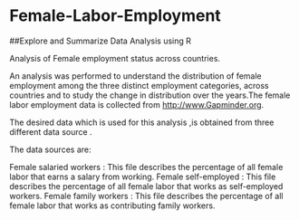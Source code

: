 # Female-Labor-Employment

##Explore and Summarize Data Analysis using R

Analysis of Female employment status across countries.

An analysis was performed to understand the distribution of female employment among the three distinct employment categories, across countries and to study the change in distribution over the years.The female labor employment data is collected from http://www.Gapminder.org.

The desired data which is used for this analysis ,is obtained from three different data source .

The  data sources  are:

Female salaried workers : This file describes the percentage of all female labor that earns a salary from working.
Female self-employed : This file describes the percentage of all female labor that works as self-employed workers.
Female family workers : This file describes the percentage of all female labor that works as contributing family workers.
